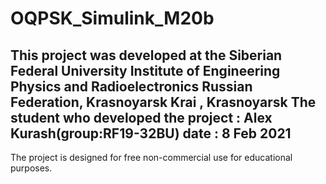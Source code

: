 # OQPSK_Simulink_M20b
This project was developed at the Siberian Federal University
Institute of Engineering Physics and Radioelectronics
Russian Federation, Krasnoyarsk Krai , Krasnoyarsk
The student who developed the project : Alex Kurash(group:RF19-32BU)
date : 8 Feb 2021
----------------------------------------------------------------------------
The project is designed for free non-commercial use for educational purposes.
